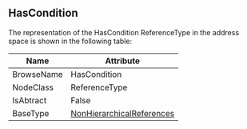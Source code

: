 <!-- objecttype -->
## HasCondition
The representation of the HasCondition ReferenceType in the address space is shown in the following table:  

|Name|Attribute|
|---|---|
|BrowseName|HasCondition|
|NodeClass|ReferenceType|
|IsAbtract|False|
|BaseType|[NonHierarchicalReferences](../../../Part3/ReferenceTypes/NonHierarchicalReferences/readme.md)|

